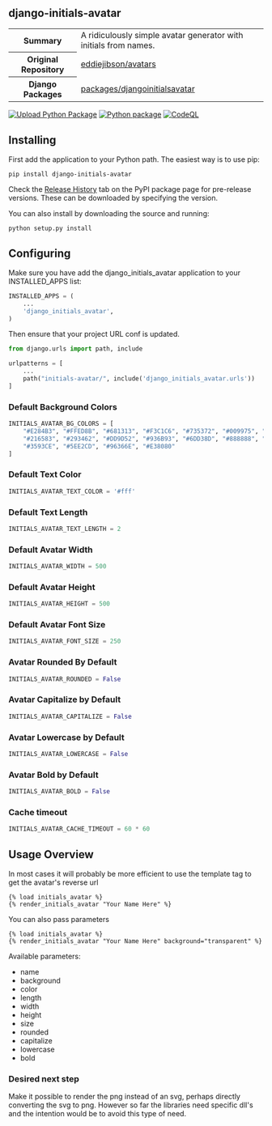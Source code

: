 django-initials-avatar
---
<dl>
<table>
<tr>
    <th>Summary</th>
    <td>A ridiculously simple avatar generator with initials from names.</td>
  </tr>
  <tr>
    <th>Original Repository</th>
    <td><a href="https://github.com/eddiejibson/avatars">eddiejibson/avatars</a></td>
  </tr> 
    <tr>
        <th>Django Packages</th>
        <td><a href="https://djangopackages.org/packages/p/django-initials-avatar/">packages/djangoinitialsavatar</a></td>
    </tr>
</table>
</dl>

[![Upload Python Package](https://github.com/riquedev/django-initials-avatar/actions/workflows/python-publish.yml/badge.svg)](https://github.com/riquedev/django-initials-avatar/actions/workflows/python-publish.yml)
[![Python package](https://github.com/riquedev/django-initials-avatar/actions/workflows/python-package.yml/badge.svg)](https://github.com/riquedev/django-initials-avatar/actions/workflows/python-package.yml)
[![CodeQL](https://github.com/riquedev/django-initials-avatar/actions/workflows/codeql-analysis.yml/badge.svg)](https://github.com/riquedev/django-initials-avatar/actions/workflows/codeql-analysis.yml)

## Installing
First add the application to your Python path. The easiest way is to use pip:

```shell
pip install django-initials-avatar
```

Check the [Release History](https://pypi.org/project/django-initials-avatar/#history) tab on the PyPI package page for
pre-release versions. These can be downloaded by specifying the version.

You can also install by downloading the source and running:

```shell
python setup.py install
```

## Configuring

Make sure you have add the django_initials_avatar application to your INSTALLED_APPS list:

```python
INSTALLED_APPS = (
    ...
    'django_initials_avatar',
)
```

Then ensure that your project URL conf is updated.

```python
from django.urls import path, include

urlpatterns = [
    ...
    path("initials-avatar/", include('django_initials_avatar.urls'))
]
```

### Default Background Colors

```python
INITIALS_AVATAR_BG_COLORS = [
    "#E284B3", "#FFED8B", "#681313", "#F3C1C6", "#735372", "#009975", "#FFBD39", "#B1E8ED", "#52437B", "#F76262",
    "#216583", "#293462", "#DD9D52", "#936B93", "#6DD38D", "#888888", "#6F8190", "#BCA0F0", "#AAF4DD", "#96C2ED",
    "#3593CE", "#5EE2CD", "#96366E", "#E38080"
]
```

### Default Text Color

```python
INITIALS_AVATAR_TEXT_COLOR = '#fff'
```

### Default Text Length

```python
INITIALS_AVATAR_TEXT_LENGTH = 2
```

### Default Avatar Width

```python
INITIALS_AVATAR_WIDTH = 500
```

### Default Avatar Height

```python
INITIALS_AVATAR_HEIGHT = 500
```

### Default Avatar Font Size

```python
INITIALS_AVATAR_FONT_SIZE = 250
```

### Avatar Rounded By Default

```python
INITIALS_AVATAR_ROUNDED = False
```

### Avatar Capitalize by Default

```python
INITIALS_AVATAR_CAPITALIZE = False
```

### Avatar Lowercase by Default

```python
INITIALS_AVATAR_LOWERCASE = False
```

### Avatar Bold by Default

```python
INITIALS_AVATAR_BOLD = False
```

### Cache timeout

```python
INITIALS_AVATAR_CACHE_TIMEOUT = 60 * 60
```

Usage Overview
---

In most cases it will probably be more efficient to use the template tag to get the avatar's reverse url
```django
{% load initials_avatar %}
{% render_initials_avatar "Your Name Here" %}
```
You can also pass parameters
```django
{% load initials_avatar %}
{% render_initials_avatar "Your Name Here" background="transparent" %}
```
Available parameters:
- name
- background
- color
- length
- width
- height
- size
- rounded
- capitalize
- lowercase
- bold


### Desired next step

Make it possible to render the png instead of an svg, perhaps directly converting the svg to png.
However so far the libraries need specific dll's and the intention would be to avoid this type of need.